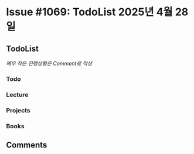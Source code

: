 # Issue #1069: TodoList 2025년 4월 28일

## TodoList

*매우 작은 진행상황은 Comment로 작성*

### Todo  

### Lecture

### Projects

### Books


## Comments

